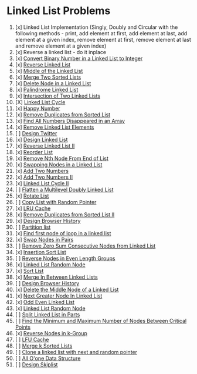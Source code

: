 # Linked List Problems

01. [x] Linked List Implementation (Singly, Doubly and Circular with the following methods - print, add element at first, add element at last, add element at a given index, remove element at first, remove element at last and remove element at a given index)
02. [x] Reverse a linked list - do it inplace
03. [x] [Convert Binary Number in a Linked List to Integer](https://leetcode.com/problems/convert-binary-number-in-a-linked-list-to-integer/)
04. [x] [Reverse Linked List](https://leetcode.com/problems/reverse-linked-list/)
05. [x] [Middle of the Linked List](https://leetcode.com/problems/middle-of-the-linked-list/)
06. [x] [Merge Two Sorted Lists](https://leetcode.com/problems/merge-two-sorted-lists/)
07. [x] [Delete Node in a Linked List](https://leetcode.com/problems/delete-node-in-a-linked-list/)
08. [x] [Palindrome Linked List](https://leetcode.com/problems/palindrome-linked-list/)
09. [x] [Intersection of Two Linked Lists](https://leetcode.com/problems/intersection-of-two-linked-lists/)
10. [X] [Linked List Cycle](https://leetcode.com/problems/linked-list-cycle/)
11. [x] [Happy Number](https://leetcode.com/problems/happy-number/)
12. [x] [Remove Duplicates from Sorted List](https://leetcode.com/problems/remove-duplicates-from-sorted-list/)
13. [x] [Find All Numbers Disappeared in an Array](https://leetcode.com/problems/find-all-numbers-disappeared-in-an-array/)
14. [x] [Remove Linked List Elements](https://leetcode.com/problems/remove-linked-list-elements/)
15. [ ] [Design Twitter](https://leetcode.com/problems/design-twitter/)
16. [x] [Design Linked List](https://leetcode.com/problems/design-linked-list/)
17. [x] [Reverse Linked List II](https://leetcode.com/problems/reverse-linked-list-ii/)
18. [x] [Reorder List](https://leetcode.com/problems/reorder-list/)
19. [x] [Remove Nth Node From End of List](https://leetcode.com/problems/remove-nth-node-from-end-of-list/)
20. [x] [Swapping Nodes in a Linked List](https://leetcode.com/problems/swapping-nodes-in-a-linked-list/)
21. [x] [Add Two Numbers](https://leetcode.com/problems/add-two-numbers/)
22. [x] [Add Two Numbers II](https://leetcode.com/problems/add-two-numbers-ii/)
23. [x] [Linked List Cycle II](https://leetcode.com/problems/linked-list-cycle-ii/)
24. [ ] [Flatten a Multilevel Doubly Linked List](https://leetcode.com/problems/flatten-a-multilevel-doubly-linked-list/)
25. [x] [Rotate List](https://leetcode.com/problems/rotate-list/)
26. [ ] [Copy List with Random Pointer](https://leetcode.com/problems/copy-list-with-random-pointer/)
27. [x] [LRU Cache](https://leetcode.com/problems/lru-cache/)
28. [x] [Remove Duplicates from Sorted List II](https://leetcode.com/problems/remove-duplicates-from-sorted-list-ii/)
29. [x] [Design Browser History](https://leetcode.com/problems/design-browser-history/)
30. [ ] [Partition list](https://leetcode.com/problems/partition-list/)
31. [x] [Find first node of loop in a linked list](https://www.geeksforgeeks.org/find-first-node-of-loop-in-a-linked-list/)
32. [x] [Swap Nodes in Pairs](https://leetcode.com/problems/swap-nodes-in-pairs/)
33. [ ] [Remove Zero Sum Consecutive Nodes from Linked List](https://leetcode.com/problems/remove-zero-sum-consecutive-nodes-from-linked-list/)
34. [x] [Insertion Sort List](https://leetcode.com/problems/insertion-sort-list/)
35. [ ] [Reverse Nodes in Even Length Groups](https://leetcode.com/problems/reverse-nodes-in-even-length-groups/)
36. [x] [Linked List Random Node](https://leetcode.com/problems/linked-list-random-node/)
37. [x] [Sort List](https://leetcode.com/problems/sort-list/)
38. [x] [Merge In Between Linked Lists](https://leetcode.com/problems/merge-in-between-linked-lists/)
39. [ ] [Design Browser History](https://leetcode.com/problems/design-browser-history/)
40. [x] [Delete the Middle Node of a Linked List](https://leetcode.com/problems/delete-the-middle-node-of-a-linked-list/)
41. [x] [Next Greater Node In Linked List](https://leetcode.com/problems/next-greater-node-in-linked-list/)
42. [x] [Odd Even Linked List](https://leetcode.com/problems/odd-even-linked-list/)
43. [x] [Linked List Random Node](https://leetcode.com/problems/linked-list-random-node/)
44. [ ] [Split Linked List in Parts](https://leetcode.com/problems/split-linked-list-in-parts/)
45. [ ] [Find the Minimum and Maximum Number of Nodes Between Critical Points](https://leetcode.com/problems/find-the-minimum-and-maximum-number-of-nodes-between-critical-points/)
46. [x] [Reverse Nodes in k-Group](https://leetcode.com/problems/reverse-nodes-in-k-group/)
47. [ ] [LFU Cache](https://leetcode.com/problems/lfu-cache/)
48. [ ] [Merge k Sorted Lists](https://leetcode.com/problems/merge-k-sorted-lists/)
49. [ ] [Clone a linked list with next and random pointer](https://www.geeksforgeeks.org/clone-linked-list-next-random-pointer-o1-space/)
50. [ ] [All O'one Data Structure](https://leetcode.com/problems/all-oone-data-structure/)
51. [ ] [Design Skiplist](https://leetcode.com/problems/design-skiplist/) 

